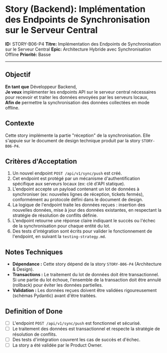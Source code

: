 # Story (Backend): Implémentation des Endpoints de Synchronisation sur le Serveur Central

**ID:** STORY-B06-P4
**Titre:** Implémentation des Endpoints de Synchronisation sur le Serveur Central
**Epic:** Architecture Hybride avec Synchronisation Offline
**Priorité:** Basse

---

## Objectif

**En tant que** Développeur Backend,  
**Je veux** implémenter les endpoints API sur le serveur central nécessaires pour recevoir et traiter les données envoyées par les serveurs locaux,  
**Afin de** permettre la synchronisation des données collectées en mode offline.

## Contexte

Cette story implémente la partie "réception" de la synchronisation. Elle s'appuie sur le document de design technique produit par la story `STORY-B06-P4`.

## Critères d'Acceptation

1.  Un nouvel endpoint `POST /api/v1/sync/push` est créé.
2.  Cet endpoint est protégé par un mécanisme d'authentification spécifique aux serveurs locaux (ex: clé d'API statique).
3.  L'endpoint accepte un payload contenant un lot de données à synchroniser (ex: nouvelles lignes de réception, tickets fermés), conformément au protocole défini dans le document de design.
4.  La logique de l'endpoint traite les données reçues : insertion des nouvelles données, mise à jour des données existantes, en respectant la stratégie de résolution de conflits définie.
5.  L'endpoint retourne une réponse claire indiquant le succès ou l'échec de la synchronisation pour chaque entité du lot.
6.  Des tests d'intégration sont écrits pour valider le fonctionnement de l'endpoint, en suivant la `testing-strategy.md`.

## Notes Techniques

-   **Dépendance :** Cette story dépend de la story `STORY-B06-P4` (Architecture & Design).
-   **Transactions :** Le traitement du lot de données doit être transactionnel. Si une partie du lot échoue, l'ensemble de la transaction doit être annulé (rollback) pour éviter les données partielles.
-   **Validation :** Les données reçues doivent être validées rigoureusement (schémas Pydantic) avant d'être traitées.

## Definition of Done

- [ ] L'endpoint `POST /api/v1/sync/push` est fonctionnel et sécurisé.
- [ ] Le traitement des données est transactionnel et respecte la stratégie de résolution de conflits.
- [ ] Des tests d'intégration couvrent les cas de succès et d'échec.
- [ ] La story a été validée par le Product Owner.
